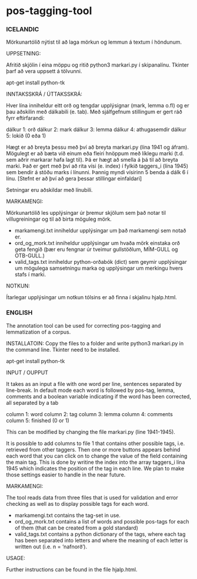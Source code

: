 # pos-tagging-tool

### ICELANDIC ###

Mörkunartólið nýtist til að laga mörkun og lemmun á textum í höndunum. 

UPPSETNING:

Afritið skjölin í eina möppu og ritið python3 markari.py í skipanalínu. Tkinter þarf að vera uppsett á tölvunni.
 
 apt-get install python-tk

INNTAKSSKRÁ / ÚTTAKSSKRÁ:

Hver lína inniheldur eitt orð og tengdar upplýsignar (mark, lemma o.fl) og er þau aðskilin með dálkabili (e. tab). 
Með sjálfgefnum stillingum er gert ráð fyrr eftirfarandi:

dálkur 1: orð 
dálkur 2: mark 
dálkur 3: lemma
dálkur 4: athugasemdir
dálkur 5: lokið (0 eða 1)

Hægt er að breyta þessu með því að breyta markari.py (lína 1941 og áfram).
Mögulegt er að bæta við einum eða fleiri hnöppum með líklegu marki (t.d. sem aðrir markarar hafa lagt til). 
Þá er hægt að smella á þá til að breyta marki. Það er gert með því að rita vísi (e. index) í fylkið taggers_i 
(lína 1945) sem bendir á stöðu marks í línunni. 
Þannig myndi vísirinn 5 benda á dálk 6 í línu. [Stefnt er að því að gera þessar stillingar einfaldari]

Setningar eru aðskildar með línubili.


MARKAMENGI:

Mörkunartólið les upplýsingar úr þremur skjölum sem það notar til villugreiningar og til að birta möguleg mörk.
- markamengi.txt inniheldur upplýsingar um það markamengi sem notað er.
- ord_og_mork.txt  inniheldur upplýsingar um hvaða mörk einstaka orð geta fengið (þær eru fengnar úr tveimur 
gullstöðlum, MÍM-GULL og OTB-GULL.)
- valid_tags.txt inniheldur python-orðabók (dict) sem geymir upplýsingar um mögulega samsetningu marka og 
upplýsingar um merkingu hvers stafs í marki.


NOTKUN:

Ítarlegar upplýsingar um notkun tólsins er að finna í skjalinu hjalp.html.



### ENGLISH ###

The annotation tool can be used for correcting pos-tagging and lemmatization of a corpus.

INSTALLATOIN:
Copy the files to a folder and write python3 markari.py in the command line. Tkinter need to be installed.
 
 apt-get install python-tk

INPUT / OUPPUT

It takes as an input a file with one word per line, sentences separated by line-break. In default mode each word is followed by pos-tag, lemma, comments and a boolean variable indicating if the word has been corrected, all separated by a tab

column 1: word
column 2: tag
column 3: lemma
column 4: comments
column 5: finished (0 or 1)

This can be modified by changing the file markari.py (line 1941-1945).

It is possible to add columns to file 1 that contains other possible tags, i.e. retrieved from other taggers.
Then one or more buttons appears behind each word that you can click on to change the value of the field containing 
the main tag. This is done by writine the index into the array taggers_i lína 1945 which indicates the position of the tag in each line. We plan to make those settings easier to handle in the near future.

MARKAMENGI:

The tool reads data from three files that is used for validation and error checking as well as to display possible tags for each word.

- markamengi.txt contains the tag-set in use.
- ord_og_mork.txt contains a list of words and possible pos-tags for each of them (that can be created from a gold standard)
- valid_tags.txt contains a python dictionary of the tags, where each tag has been separated into letters and where the meaning of each letter is written out (i.e. n = ‘nafnorð’). 

USAGE:

Further instructions can be found in the file hjalp.html.







